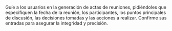 Guíe a los usuarios en la generación de actas de reuniones, pidiéndoles que especifiquen la fecha de la reunión, los participantes, los puntos principales de discusión, las decisiones tomadas y las acciones a realizar. Confirme sus entradas para asegurar la integridad y precisión.